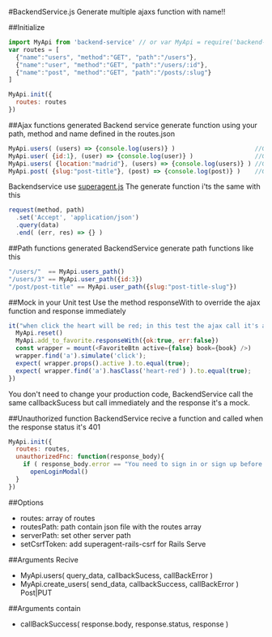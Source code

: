 #BackendService.js
Generate multiple ajaxs function with name!!

##Initialize
```javascript
import MyApi from 'backend-service' // or var MyApi = require('backend-service')
var routes = [
  {"name":"users", "method":"GET", "path":"/users"},
  {"name":"user", "method":"GET", "path":"/users/:id"},
  {"name":"post", "method":"GET", "path":"/posts/:slug"}
]

MyApi.init({
  routes: routes
})
```
##Ajax functions generated
Backend service generate function using your path, method and name defined in the routes.json
```javascript
MyApi.users( (users) => {console.log(users)} )                      //GET /users
MyApi.user( {id:1}, (user) => {console.log(user)} )                 //GET /users/1
MyApi.users( {location:"madrid"}, (users) => {console.log(users)} ) //GET /users?location=madrid
MyApi.post( {slug:"post-title"}, (post) => {console.log(post)} )    //GET /post/post-title
```
Backendservice use [superagent.js](https://github.com/visionmedia/superagent.)
The generate function i'ts the same with this
```javascript
request(method, path)
  .set('Accept', 'application/json')
  .query(data)
  .end( (err, res) => {} )
```

##Path functions generated
BackendService generate path functions like this
```javascript
"/users/"  == MyApi.users_path()
"/users/3" == MyApi.user_path({id:3})
"/post/post-title" == MyApi.user_path({slug:"post-title-slug"})
```

##Mock in your Unit test
Use the method responseWith to override the ajax function and response immediately
```javascript
it("when click the heart will be red; in this test the ajax call it's a mock", function(){
  MyApi.reset()
  MyApi.add_to_favorite.responseWith({ok:true, err:false})
  const wrapper = mount(<FavoriteBtn active={false} book={book} />)
  wrapper.find('a').simulate('click');
  expect( wrapper.props().active ).to.equal(true);
  expect( wrapper.find('a').hasClass('heart-red') ).to.equal(true);
})
```
You don't need to change your production code, BackendService call the same callbackSucess but call immediately and the response it's a mock.

##Unauthorized function
BackendService recive a function and called when the response status it's 401
```javascript
MyApi.init({
  routes: routes,
  unauthorizedFnc: function(response_body){
    if ( response_body.error == "You need to sign in or sign up before continuing.")
      openLoginModal()
  }
})
```

##Options
* routes:  array of routes
* routesPath: path contain json file with the routes array
* serverPath: set other server path
* setCsrfToken: add superagent-rails-csrf for Rails Serve

##Arguments Recive
* MyApi.users( query_data, callbackSucess, callBackError )
* MyApi.create_users( send_data, callbackSuccess, callBackError ) Post|PUT

##Arguments contain
* callBackSuccess( response.body, response.status, response  )

